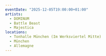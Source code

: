 ```yaml
---
eventDate: "2025-12-05T19:00:00+01:00"
artists:
  - DOMINUM
  - Battle Beast
  - Majestica
locations:
  - Tonhalle München (Im Werksviertel Mitte)
  - München
  - Allemagne
---
```

